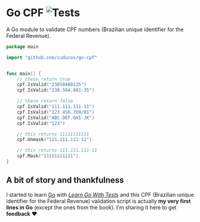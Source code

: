# Go CPF ![Tests](https://github.com/cuducos/go-cpf/workflows/Tests/badge.svg)

A Go module to validate CPF numbers (Brazilian unique identifier for the Federal Revenue).

```go
package main

import "github.com/cuducos/go-cpf"


func main() {
	// these return true
	cpf.IsValid("23858488135")
	cpf.IsValid("238.584.881-35")

	// these return false
	cpf.IsValid("111.111.111-11")
	cpf.IsValid("123.456.769/01")
	cpf.IsValid("ABC.DEF.GHI-JK")
	cpf.IsValid("123")

	// this returns 11111111111
	cpf.Unmask("111.111.111-11")

	// this returns 111.111.111-11
	cpf.Mask("11111111111")
}
```

## A bit of story and thankfulness

I started to learn [Go](https://golang.org/) with [_Learn Go With Tests_](https://quii.gitbook.io/learn-go-with-tests/) and this CPF (Brazilian unique identifier for the Federal Revenue) validation script is actually **my very first lines in Go** (except the ones from the book). I'm sharing it here to get **feedback** ❤️

